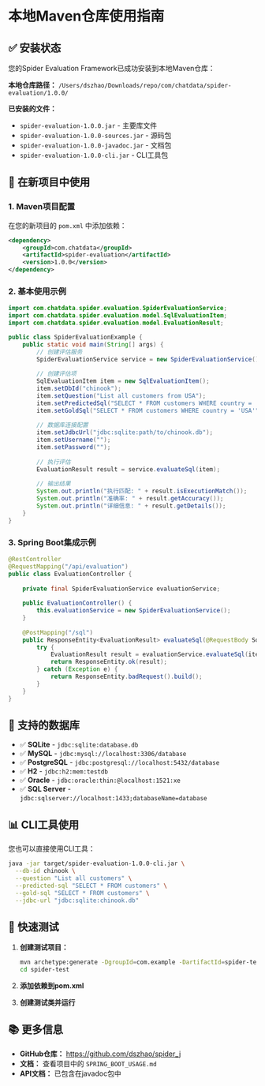 # 本地Maven仓库使用指南

## ✅ 安装状态
您的Spider Evaluation Framework已成功安装到本地Maven仓库：

**本地仓库路径：** `/Users/dszhao/Downloads/repo/com/chatdata/spider-evaluation/1.0.0/`

**已安装的文件：**
- `spider-evaluation-1.0.0.jar` - 主要库文件
- `spider-evaluation-1.0.0-sources.jar` - 源码包
- `spider-evaluation-1.0.0-javadoc.jar` - 文档包
- `spider-evaluation-1.0.0-cli.jar` - CLI工具包

## 🚀 在新项目中使用

### 1. Maven项目配置

在您的新项目的 `pom.xml` 中添加依赖：

```xml
<dependency>
    <groupId>com.chatdata</groupId>
    <artifactId>spider-evaluation</artifactId>
    <version>1.0.0</version>
</dependency>
```

### 2. 基本使用示例

```java
import com.chatdata.spider.evaluation.SpiderEvaluationService;
import com.chatdata.spider.evaluation.model.SqlEvaluationItem;
import com.chatdata.spider.evaluation.model.EvaluationResult;

public class SpiderEvaluationExample {
    public static void main(String[] args) {
        // 创建评估服务
        SpiderEvaluationService service = new SpiderEvaluationService();
        
        // 创建评估项
        SqlEvaluationItem item = new SqlEvaluationItem();
        item.setDbId("chinook");
        item.setQuestion("List all customers from USA");
        item.setPredictedSql("SELECT * FROM customers WHERE country = 'USA'");
        item.setGoldSql("SELECT * FROM customers WHERE country = 'USA'");
        
        // 数据库连接配置
        item.setJdbcUrl("jdbc:sqlite:path/to/chinook.db");
        item.setUsername("");
        item.setPassword("");
        
        // 执行评估
        EvaluationResult result = service.evaluateSql(item);
        
        // 输出结果
        System.out.println("执行匹配: " + result.isExecutionMatch());
        System.out.println("准确率: " + result.getAccuracy());
        System.out.println("详细信息: " + result.getDetails());
    }
}
```

### 3. Spring Boot集成示例

```java
@RestController
@RequestMapping("/api/evaluation")
public class EvaluationController {
    
    private final SpiderEvaluationService evaluationService;
    
    public EvaluationController() {
        this.evaluationService = new SpiderEvaluationService();
    }
    
    @PostMapping("/sql")
    public ResponseEntity<EvaluationResult> evaluateSql(@RequestBody SqlEvaluationItem item) {
        try {
            EvaluationResult result = evaluationService.evaluateSql(item);
            return ResponseEntity.ok(result);
        } catch (Exception e) {
            return ResponseEntity.badRequest().build();
        }
    }
}
```

## 🔧 支持的数据库

- ✅ **SQLite** - `jdbc:sqlite:database.db`
- ✅ **MySQL** - `jdbc:mysql://localhost:3306/database`
- ✅ **PostgreSQL** - `jdbc:postgresql://localhost:5432/database`
- ✅ **H2** - `jdbc:h2:mem:testdb`
- ✅ **Oracle** - `jdbc:oracle:thin:@localhost:1521:xe`
- ✅ **SQL Server** - `jdbc:sqlserver://localhost:1433;databaseName=database`

## 📊 CLI工具使用

您也可以直接使用CLI工具：

```bash
java -jar target/spider-evaluation-1.0.0-cli.jar \
  --db-id chinook \
  --question "List all customers" \
  --predicted-sql "SELECT * FROM customers" \
  --gold-sql "SELECT * FROM customers" \
  --jdbc-url "jdbc:sqlite:chinook.db"
```

## 🎯 快速测试

1. **创建测试项目：**
   ```bash
   mvn archetype:generate -DgroupId=com.example -DartifactId=spider-test -DarchetypeArtifactId=maven-archetype-quickstart -DinteractiveMode=false
   cd spider-test
   ```

2. **添加依赖到pom.xml**

3. **创建测试类并运行**

## 📚 更多信息

- **GitHub仓库：** https://github.com/dszhao/spider_j
- **文档：** 查看项目中的 `SPRING_BOOT_USAGE.md`
- **API文档：** 已包含在javadoc包中 